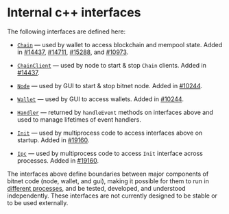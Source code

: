 # Internal c++ interfaces

The following interfaces are defined here:

* [`Chain`](chain.h) — used by wallet to access blockchain and mempool state. Added in [#14437](https://github.com/bitnet/bitnet/pull/14437), [#14711](https://github.com/bitnet/bitnet/pull/14711), [#15288](https://github.com/bitnet/bitnet/pull/15288), and [#10973](https://github.com/bitnet/bitnet/pull/10973).

* [`ChainClient`](chain.h) — used by node to start & stop `Chain` clients. Added in [#14437](https://github.com/bitnet/bitnet/pull/14437).

* [`Node`](node.h) — used by GUI to start & stop bitnet node. Added in [#10244](https://github.com/bitnet/bitnet/pull/10244).

* [`Wallet`](wallet.h) — used by GUI to access wallets. Added in [#10244](https://github.com/bitnet/bitnet/pull/10244).

* [`Handler`](handler.h) — returned by `handleEvent` methods on interfaces above and used to manage lifetimes of event handlers.

* [`Init`](init.h) — used by multiprocess code to access interfaces above on startup. Added in [#19160](https://github.com/bitnet/bitnet/pull/19160).

* [`Ipc`](ipc.h) — used by multiprocess code to access `Init` interface across processes. Added in [#19160](https://github.com/bitnet/bitnet/pull/19160).

The interfaces above define boundaries between major components of bitnet code (node, wallet, and gui), making it possible for them to run in [different processes](../../doc/multiprocess.md), and be tested, developed, and understood independently. These interfaces are not currently designed to be stable or to be used externally.
